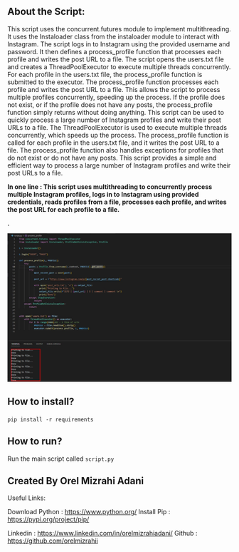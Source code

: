 
<h2>About the Script:</h2>

This script uses the concurrent.futures module to implement multithreading.
It uses the Instaloader class from the instaloader module to interact with Instagram.
The script logs in to Instagram using the provided username and password.
It then defines a process_profile function that processes each profile and writes the post URL to a file.
The script opens the users.txt file and creates a ThreadPoolExecutor to execute multiple threads concurrently.
For each profile in the users.txt file, the process_profile function is submitted to the executor.
The process_profile function processes each profile and writes the post URL to a file.
This allows the script to process multiple profiles concurrently, speeding up the process.
If the profile does not exist, or if the profile does not have any posts, the process_profile function simply returns without doing anything.
This script can be used to quickly process a large number of Instagram profiles and write their post URLs to a file.
The ThreadPoolExecutor is used to execute multiple threads concurrently, which speeds up the process.
The process_profile function is called for each profile in the users.txt file, and it writes the post URL to a file.
The process_profile function also handles exceptions for profiles that do not exist or do not have any posts.
This script provides a simple and efficient way to process a large number of Instagram profiles and write their post URLs to a file.

<b>In one line : This script uses multithreading to concurrently process multiple Instagram profiles, logs in to Instagram using provided credentials, reads profiles from a file, processes each profile, and writes the post URL for each profile to a file.

.</b>

![Screenshot](sc.png.jpg)

<h2>How to install?</h2>

<code>pip install -r requirements </code>

<h2> How to run?</h2>
<text>Run the main script called <code>script.py</code></text>


<h2>Created By Orel Mizrahi Adani</h2>


Useful Links:

Download Python : https://www.python.org/
Install Pip : https://pypi.org/project/pip/

Linkedin : https://www.linkedin.com/in/orelmizrahiadani/
Github : https://github.com/orelmizrahii


